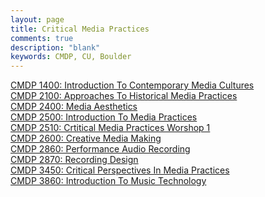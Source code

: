 ```yaml
---
layout: page
title: Critical Media Practices
comments: true
description: "blank"
keywords: CMDP, CU, Boulder
---
```

<body>
<div><a href="../../courses/CMDP-1400">CMDP 1400: Introduction To Contemporary Media Cultures</a></div>
<div><a href="../../courses/CMDP-2100">CMDP 2100: Approaches To Historical Media Practices</a></div>
<div><a href="../../courses/CMDP-2400">CMDP 2400: Media Aesthetics</a></div>
<div><a href="../../courses/CMDP-2500">CMDP 2500: Introduction To Media Practices</a></div>
<div><a href="../../courses/CMDP-2510">CMDP 2510: Crtitical Media Practices Worshop 1</a></div>
<div><a href="../../courses/CMDP-2600">CMDP 2600: Creative Media Making</a></div>
<div><a href="../../courses/CMDP-2860">CMDP 2860: Performance Audio Recording</a></div>
<div><a href="../../courses/CMDP-2870">CMDP 2870: Recording Design</a></div>
<div><a href="../../courses/CMDP-3450">CMDP 3450: Critical Perspectives In Media Practices</a></div>
<div><a href="../../courses/CMDP-3860">CMDP 3860: Introduction To Music Technology</a></div>
</body>